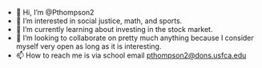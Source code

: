 - 👋 Hi, I’m @Pthompson2
- 👀 I’m interested in social justice, math, and sports.
- 🌱 I’m currently learning about investing in the stock market.
- 💞️ I’m looking to collaborate on pretty much anything because I consider myself very open as long as it is interesting.
- 📫 How to reach me is via  school email pthompson2@dons.usfca.edu

<!---
Pthompson2/Pthompson2 is a ✨ special ✨ repository because its `README.md` (this file) appears on your GitHub profile.
You can click the Preview link to take a look at your changes.
--->
